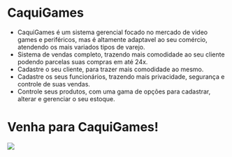 # CaquiGames

  - CaquiGames é um sistema gerencial focado no mercado de video games e periféricos, mas é altamente adaptavel ao seu comércio, atendendo os mais variados tipos de varejo. 
  - Sistema de vendas completo, trazendo mais comodidade ao seu cliente podendo parcelas suas compras em até 24x.
  - Cadastre o seu cliente, para trazer mais comodidade ao mesmo.
  - Cadastre os seus funcionários, trazendo mais privacidade, segurança e controle de suas vendas.
  - Controle seus produtos, com uma gama de opções para cadastrar, alterar e gerenciar o seu estoque.


# Venha para CaquiGames!


<img src="https://media.giphy.com/media/8O9Fs6zYibRezWn86L/giphy.gif">
